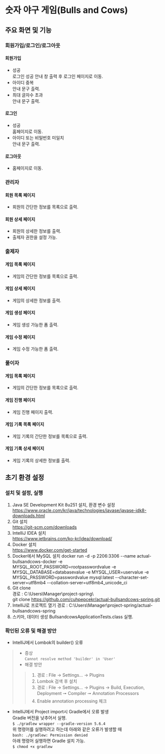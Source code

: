 # 숫자 야구 게임(Bulls and Cows)
## 주요 화면 및 기능
### 회원가입/로그인/로그아웃
#### 회원가입
* 성공  
로그인 성공 안내 창 출력 후 로그인 페이지로 이동.  
* 아이디 중복  
안내 문구 출력.  
* 최대 글자수 초과  
안내 문구 출력.  
#### 로그인
* 성공  
홈페이지로 이동.  
* 아이디 또는 비밀번호 미일치  
안내 문구 출력.  
#### 로그아웃
* 홈페이지로 이동.  
### 관리자
#### 회원 목록 페이지
* 회원의 간단한 정보를 목록으로 출력.  
#### 회원 상세 페이지
* 회원의 상세한 정보를 출력.  
* 출제자 권한을 설정 가능.
### 출제자
#### 게임 목록 페이지
* 게임의 간단한 정보를 목록으로 출력.  
#### 게임 상세 페이지
* 게임의 상세한 정보를 출력.  
#### 게임 생성 페이지
* 게임 생성 가능한 폼 출력.  
#### 게임 수정 페이지
* 게임 수정 가능한 폼 출력.  

### 풀이자
#### 게임 목록 페이지
* 게임의 간단한 정보를 목록으로 출력.  
#### 게임 진행 페이지
* 게임 진행 페이지 출력.  
#### 게임 기록 목록 페이지
* 게임 기록의 간단한 정보를 목록으로 출력.  
#### 게임 기록 상세 페이지
* 게임 기록의 상세한 정보를 출력.  


## 초기 환경 설정
### 설치 및 설정, 실행
1. Java SE Development Kit 8u251 설치, 환경 변수 설정  
https://www.oracle.com/kr/java/technologies/javase/javase-jdk8-downloads.html  
2. Git 설치  
https://git-scm.com/downloads  
3. IntelliJ IDEA 설치  
https://www.jetbrains.com/ko-kr/idea/download/  
4. Docker 설치  
https://www.docker.com/get-started  
5. Docker에서 MySQL 설치
docker run -d -p 2206:3306 --name actual-bullsandcows-docker -e MYSQL_ROOT_PASSWORD=rootpasswordvalue -e MYSQL_DATABASE=databasevalue -e MYSQL_USER=uservalue -e MYSQL_PASSWORD=passwordvalue mysql:latest --character-set-server=utf8mb4 --collation-server=utf8mb4_unicode_ci  
6. Git clone  
경로 : C:\Users\Manager\project-spring\  
git clone https://github.com/cuhpepcekr/actual-bullsandcows-spring.git  
7. IntelliJ로 프로젝트 열기
경로 : C:\Users\Manager\project-spring/actual-bullsandcows-spring  
8. 스키마, 데이터 생성
BullsandcowsApplicationTests.class 실행.
### 확인된 오류 및 해결 방안
* IntelliJ에서 Lombok의 builder() 오류  
> * 증상  
```Cannot resolve method 'builder' in 'User'  ```  
> * 해결 방안  
> > 1. 경로 : File -> Settings... -> Plugins  
> > 2. Lombok 검색 후 설치  
> > 3. 경로 : File -> Settings... -> Plugins -> Build, Execution, Deployment 🠖 Compiler 🠖 Annotation Processors  
> > 4. Enable annotation processing 체크  

* IntelliJ에서 Project import시 Gradle에서 오류 발생  
Gradle 버전을 낮추어서 실행.  
```$ ./gradlew wrapper --gradle-version 5.6.4  ```  
위 명령어를 실행하려고 하는데 아래와 같은 오류가 발생할 때  
```bash: ./gradlew: Permission denied  ```  
아래 명령어 실행하면 Gradle 설치 가능.  
```$ chmod +x gradlew  ```  
